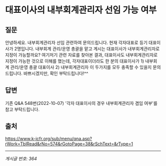 # 대표이사의 내부회계관리자 선임 가능 여부

## 질문
안녕하세요.
내부회계관리자 선임 관련하여 문의드립니다.
현재 각자대표로 등기 대표이사가 2명입니다.
내부회계 관리/운영 총괄을 맡고 계시는 대표이사가 내부회계관리자로 지정이 가능할까요?
여기저기 관련 자료를 찾아본 결과, 대표이사도 내부회계관리자로 지정이 가능한 것으로 이해를 했는데,
각자대표이더라도 한 분의 대표이사가 1) 내부회계 관리/운영 총괄 대표이사 2) 내부회계관리자
이 두가지를 모두 충족할 수 있을지 문의드립니다.
바쁘시겠지만, 확인 부탁드립니다!^^

## 답변
기존 Q&A 548번(2022-10-07) '각자 대표이사의 경우 내부회계관리자 겸임 여부'를 참고 부탁드립니다.

## 출처
https://www.k-icfr.org/sub/menu/qna.asp?rWork=TblRead&rNo=574&rGotoPage=38&rSchText=&rType=1

---
*게시글 번호: 364*
